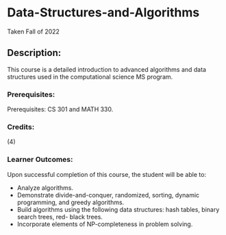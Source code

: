 # Data-Structures-and-Algorithms

Taken Fall of 2022

## Description:
This course is a detailed introduction to advanced algorithms and data structures used in the computational science MS program.

### Prerequisites:
Prerequisites: CS 301 and MATH 330.

### Credits:
(4)

### Learner Outcomes:
Upon successful completion of this course, the student will be able to:
- Analyze algorithms.
- Demonstrate divide-and-conquer, randomized, sorting, dynamic programming, and greedy algorithms.
- Build algorithms using the following data structures: hash tables, binary search trees, red- black trees.
- Incorporate elements of NP-completeness in problem solving.
